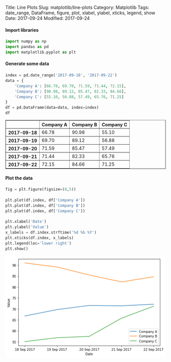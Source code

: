 Title: Line Plots
Slug: matplotlib/line-plots
Category: Matplotlib
Tags: date_range, DataFrame, figure, plot, xlabel, ylabel, xticks, legend, show
Date: 2017-09-24
Modified: 2017-09-24

#### Import libraries


```python
import numpy as np
import pandas as pd
import matplotlib.pyplot as plt
```

#### Generate some data


```python
index = pd.date_range('2017-09-18', '2017-09-22')
data = {
    'Company A': [66.78, 69.70, 71.59, 71.44, 72.15],
    'Company B': [90.98, 89.12, 85.47, 82.33, 84.66],
    'Company C': [55.10, 56.88, 57.49, 65.76, 71.25]
}
df = pd.DataFrame(data=data, index=index)
df
```




<div>
<style>
    .dataframe thead tr:only-child th {
        text-align: right;
    }

    .dataframe thead th {
        text-align: left;
    }

    .dataframe tbody tr th {
        vertical-align: top;
    }
</style>
<table border="1" class="dataframe">
  <thead>
    <tr style="text-align: right;">
      <th></th>
      <th>Company A</th>
      <th>Company B</th>
      <th>Company C</th>
    </tr>
  </thead>
  <tbody>
    <tr>
      <th>2017-09-18</th>
      <td>66.78</td>
      <td>90.98</td>
      <td>55.10</td>
    </tr>
    <tr>
      <th>2017-09-19</th>
      <td>69.70</td>
      <td>89.12</td>
      <td>56.88</td>
    </tr>
    <tr>
      <th>2017-09-20</th>
      <td>71.59</td>
      <td>85.47</td>
      <td>57.49</td>
    </tr>
    <tr>
      <th>2017-09-21</th>
      <td>71.44</td>
      <td>82.33</td>
      <td>65.76</td>
    </tr>
    <tr>
      <th>2017-09-22</th>
      <td>72.15</td>
      <td>84.66</td>
      <td>71.25</td>
    </tr>
  </tbody>
</table>
</div>



#### Plot the data


```python
fig = plt.figure(figsize=(8,5))

plt.plot(df.index, df['Company A'])
plt.plot(df.index, df['Company B'])
plt.plot(df.index, df['Company C'])

plt.xlabel('Date')
plt.ylabel('Value')
x_labels = df.index.strftime('%d %b %Y')
plt.xticks(df.index, x_labels)
plt.legend(loc='lower right')
plt.show()
```


![png](../images/line-plots_6_0.png)
